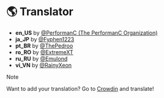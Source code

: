 # 🌎 Translator
- **en_US** by [@PerformanC (The PerformanC Organization)](https://github.com/PerformanC)
- **ja_JP** by [@Fyphen1223](https://github.com/Fyphen1223)
- **pt_BR** by [@ThePedroo](https://github.com/ThePedroo)
- **ro_RO** by [@ExtremeXT](https://github.com/ExtremeXT)
- **ru_RU** by [@Emulond](https://github.com/Emulond)
- **vi_VN** by [@RainyXeon](https://github.com/RainyXeon)


> [!NOTE]
> Want to add your translation? Go to [Crowdin](https://crowdin.com/project/rezygisk) and translate!